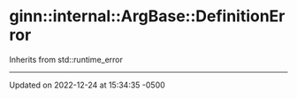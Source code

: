 # ginn::internal::ArgBase::DefinitionError




Inherits from std::runtime_error

-------------------------------

Updated on 2022-12-24 at 15:34:35 -0500